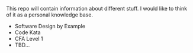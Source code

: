 This repo will contain information about different stuff. I would like to think of it as a personal knowledge base.

- Software Design by Example
- Code Kata
- CFA Level 1
- TBD...